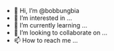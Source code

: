 - 👋 Hi, I’m @bobbungbia
- 👀 I’m interested in ...
- 🌱 I’m currently learning ...
- 💞️ I’m looking to collaborate on ...
- 📫 How to reach me ...

<!---
bobbungbia/bobbungbia is a ✨ special ✨ repository because its `README.md` (this file) appears on your GitHub profile.
You can click the Preview link to take a look at your changes.
--->
